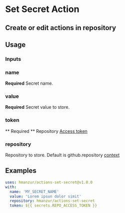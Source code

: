 # Set Secret Action

## Create or edit actions in repository


## Usage

### Inputs

### name

**Required** Secret name.

### value

**Required** Secret value to store.


### token

** Required ** Repository [Access token](https://docs.github.com/en/github/authenticating-to-github/creating-a-personal-access-token)

### repository

Repository to store. Default is github.repository [context](https://docs.github.com/en/actions/reference/context-and-expression-syntax-for-github-actions#github-context)

## Examples

```YAML
uses: hmanzur/actions-set-secret@v1.0.0
with:
  name: 'MY_SECRET_NAME'
  value: 'Lorem ipsun dolor simit'
  repository: hmanzur/actions-set-secret
  token: ${{ secrets.REPO_ACCESS_TOKEN }}
```
